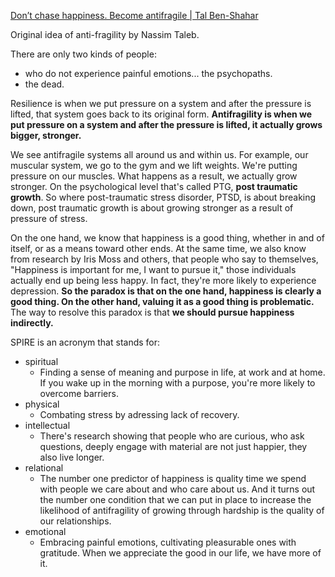[Don’t chase happiness. Become antifragile | Tal Ben-Shahar](https://www.youtube.com/watch?v=e-or_D-qNqM)

Original idea of anti-fragility by Nassim Taleb.

There are only two kinds of people:
- who do not experience painful emotions... the psychopaths.
- the dead.

Resilience is when we put pressure on a system and after the pressure is lifted, that system goes back to its original form.
**Antifragility is when we put pressure on a system and after the pressure is lifted, it actually grows bigger, stronger.**

We see antifragile systems all around us and within us. 
For example, our muscular system, we go to the gym and we lift weights. We're putting pressure on our muscles. What happens as a result, we actually grow stronger.
On the psychological level that's called PTG, **post traumatic growth**.
So where post-traumatic stress disorder, PTSD, is about breaking down, post traumatic growth is about growing stronger as a result of pressure of stress.

On the one hand, we know that happiness is a good thing, whether in and of itself, or as a means toward other ends.
At the same time, we also know from research by Iris Moss and others, that people who say to themselves, "Happiness is important for me, I want to pursue it," those individuals actually end up being less happy.
In fact, they're more likely to experience depression. **So the paradox is that on the one hand, happiness is clearly a good thing. On the other hand, valuing it as a good thing is problematic.**
The way to resolve this paradox is that **we should pursue happiness indirectly.**

SPIRE is an acronym that stands for: 
- spiritual
	-  Finding a sense of meaning and purpose in life, at work and at home. If you wake up in the morning with a purpose, you're more likely to overcome barriers.
- physical
	- Combating stress by adressing lack of recovery.
- intellectual
	- There's research showing that people who are curious, who ask questions, deeply engage with material are not just happier, they also live longer.
- relational
	- The number one predictor of happiness is quality time we spend with people we care about and who care about us. And it turns out the number one condition that we can put in place to increase the likelihood of antifragility of growing through hardship is the quality of our relationships.
- emotional
	- Embracing painful emotions, cultivating pleasurable ones with gratitude. When we appreciate the good in our life, we have more of it.
